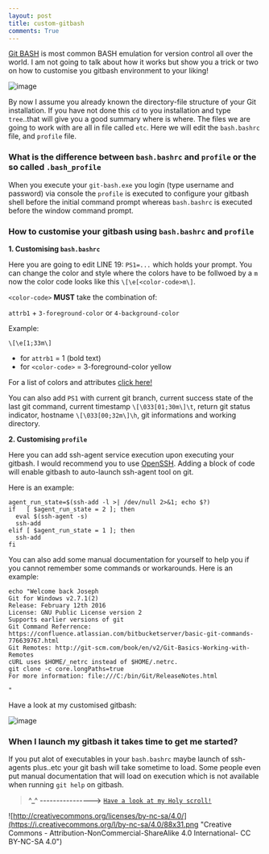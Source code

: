 ```yaml
---
layout: post
title: custom-gitbash
comments: True
---
```


[Git BASH](https://git-for-windows.github.io/) is most common BASH emulation for version control all over the world. I am not going to talk about how it works but show you a trick or two on how to customise you gitbash environment to your liking!

![image](http://blog.wuxu92.com/images/post/git.jpg)

By now I assume you already known the directory-file structure of your Git installation. If you have not done this `cd` to you installation and type `tree`..that will give you a good summary where is where. The files we are going to work with are all in file called `etc`. Here we will edit the `bash.bashrc` file, and `profile` file.

### What is the difference between `bash.bashrc` and `profile` or the so called `.bash_profile`

When you execute your `git-bash.exe` you login (type username and password) via console the `profile` is executed to configure your gitbash shell before the initial command prompt whereas `bash.bashrc` is executed before the window command prompt. 

### How to customise your gitbash using `bash.bashrc` and `profile`

**1. Customising `bash.bashrc`**

Here you are going to edit LINE 19: `PS1=...` which holds your prompt. You can change the color and style where the colors have to be follwoed by a `m` now the color code looks like this `\[\e[<color-code>m\]`.

`<color-code>` **MUST** take the combination of:

`attrb1` + `3-foreground-color` or `4-background-color`

Example:

``
\[\e[1;33m\]
``
 
- for `attrb1` = 1 (bold text)
- for `<color-code>` = 3-foreground-color yellow

For a list of colors and attributes [click here!](https://gist.github.com/jgodwin13/fd8c1ad08c716c7ed1e9)

You can also add `PS1` with current git branch, current success state of the last git command, current timestamp `\[\033[01;30m\]\t`, return git status indicator, hostname `\[\033[00;32m\]\h`, git informations and working directory.

**2. Customising `profile`**

Here you can add ssh-agent service execution upon executing your gitbash. I would recommend you to use [OpenSSH](http://www.openssh.com/). Adding a block of code will enable gitbash to auto-launch ssh-agent tool on git. 

Here is an example:

    agent_run_state=$(ssh-add -l >| /dev/null 2>&1; echo $?)
    if   [ $agent_run_state = 2 ]; then
      eval $(ssh-agent -s)
      ssh-add
    elif [ $agent_run_state = 1 ]; then
      ssh-add
    fi


You can also add some manual documentation for yourself to help you if you cannot remember some commands or workarounds. Here is an example:

    echo "Welcome back Joseph
    Git for Windows v2.7.1(2) 
    Release: February 12th 2016
    License: GNU Public License version 2
    Supports earlier versions of git
    Git Command Referrence: https://confluence.atlassian.com/bitbucketserver/basic-git-commands-776639767.html
    Git Remotes: http://git-scm.com/book/en/v2/Git-Basics-Working-with-Remotes
    cURL uses $HOME/_netrc instead of $HOME/.netrc.
    git clone -c core.longPaths=true
    For more information: file:///C:/bin/Git/ReleaseNotes.html
    
    "
Have a look at my customised gitbash:

![image](https://raw.githubusercontent.com/jgodwin13/blogsite/gh-pages/images/custom_bash.png)


### When I launch my gitbash it takes time to get me started?

If you put alot of executables in your `bash.bashrc` maybe launch of ssh-agents plus..etc your git bash will take sometime to load. Some people even put manual documentation that will load on execution which is not available when running `git help` on gitbash.




> **^_^** **---------------->**   [`Have a look at my Holy scroll!`](https://gist.github.com/jgodwin13/fd8c1ad08c716c7ed1e9)

![http://creativecommons.org/licenses/by-nc-sa/4.0/](https://i.creativecommons.org/l/by-nc-sa/4.0/88x31.png 
"Creative Commons - Attribution-NonCommercial-ShareAlike 4.0 International- CC BY-NC-SA 4.0") 
